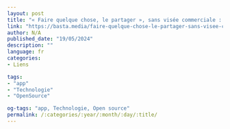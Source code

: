 ```yaml
---
layout: post
title: "« Faire quelque chose, le partager », sans visée commerciale : le combat du logiciel libre n’est pas mort"
link: "https://basta.media/faire-quelque-chose-le-partager-sans-visee-commerciale-le-combat-du-logiciel-libre"
author: N/A
published_date: "19/05/2024"
description: ""
language: fr
categories:
- Liens

tags:
- "app"
- "Technologie"
- "OpenSource"

og-tags: "app, Technologie, Open source"
permalink: /:categories/:year/:month/:day/:title/
---
```

